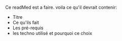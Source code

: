 Ce readMed est a faire. voila ce qu'il devrait contenir:
- Titre
- Ce qu'ils fait
- Les pré-requis
- les techno utilisé et pourquoi ce choix

